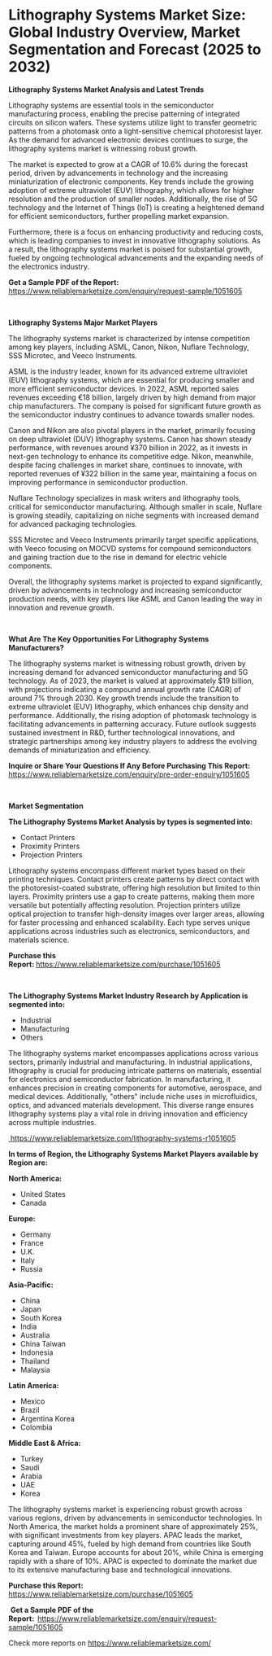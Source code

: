 <p><h1>Lithography Systems Market Size: Global Industry Overview, Market Segmentation and Forecast (2025 to 2032)</h1></p><p><strong>Lithography Systems Market Analysis and Latest Trends</strong></p>
<p><p>Lithography systems are essential tools in the semiconductor manufacturing process, enabling the precise patterning of integrated circuits on silicon wafers. These systems utilize light to transfer geometric patterns from a photomask onto a light-sensitive chemical photoresist layer. As the demand for advanced electronic devices continues to surge, the lithography systems market is witnessing robust growth.</p><p>The market is expected to grow at a CAGR of 10.6% during the forecast period, driven by advancements in technology and the increasing miniaturization of electronic components. Key trends include the growing adoption of extreme ultraviolet (EUV) lithography, which allows for higher resolution and the production of smaller nodes. Additionally, the rise of 5G technology and the Internet of Things (IoT) is creating a heightened demand for efficient semiconductors, further propelling market expansion. </p><p>Furthermore, there is a focus on enhancing productivity and reducing costs, which is leading companies to invest in innovative lithography solutions. As a result, the lithography systems market is poised for substantial growth, fueled by ongoing technological advancements and the expanding needs of the electronics industry.</p></p>
<p><strong>Get a Sample PDF of the Report:&nbsp;</strong> <a href="https://www.reliablemarketsize.com/enquiry/request-sample/1051605?utm_campaign=2218&utm_medium=2&utm_source=Github&utm_content=ia&utm_term=17022025&utm_id=lithography-systems">https://www.reliablemarketsize.com/enquiry/request-sample/1051605</a></p>
<p>&nbsp;</p>
<p><strong>Lithography Systems Major Market Players</strong></p>
<p><p>The lithography systems market is characterized by intense competition among key players, including ASML, Canon, Nikon, Nuflare Technology, SSS Microtec, and Veeco Instruments. </p><p>ASML is the industry leader, known for its advanced extreme ultraviolet (EUV) lithography systems, which are essential for producing smaller and more efficient semiconductor devices. In 2022, ASML reported sales revenues exceeding €18 billion, largely driven by high demand from major chip manufacturers. The company is poised for significant future growth as the semiconductor industry continues to advance towards smaller nodes.</p><p>Canon and Nikon are also pivotal players in the market, primarily focusing on deep ultraviolet (DUV) lithography systems. Canon has shown steady performance, with revenues around ¥370 billion in 2022, as it invests in next-gen technology to enhance its competitive edge. Nikon, meanwhile, despite facing challenges in market share, continues to innovate, with reported revenues of ¥322 billion in the same year, maintaining a focus on improving performance in semiconductor production.</p><p>Nuflare Technology specializes in mask writers and lithography tools, critical for semiconductor manufacturing. Although smaller in scale, Nuflare is growing steadily, capitalizing on niche segments with increased demand for advanced packaging technologies.</p><p>SSS Microtec and Veeco Instruments primarily target specific applications, with Veeco focusing on MOCVD systems for compound semiconductors and gaining traction due to the rise in demand for electric vehicle components.</p><p>Overall, the lithography systems market is projected to expand significantly, driven by advancements in technology and increasing semiconductor production needs, with key players like ASML and Canon leading the way in innovation and revenue growth.</p></p>
<p>&nbsp;</p>
<p><strong>What Are The Key Opportunities For Lithography Systems Manufacturers?</strong></p>
<p><p>The lithography systems market is witnessing robust growth, driven by increasing demand for advanced semiconductor manufacturing and 5G technology. As of 2023, the market is valued at approximately $19 billion, with projections indicating a compound annual growth rate (CAGR) of around 7% through 2030. Key growth trends include the transition to extreme ultraviolet (EUV) lithography, which enhances chip density and performance. Additionally, the rising adoption of photomask technology is facilitating advancements in patterning accuracy. Future outlook suggests sustained investment in R&D, further technological innovations, and strategic partnerships among key industry players to address the evolving demands of miniaturization and efficiency.</p></p>
<p><strong>Inquire or Share Your Questions If Any Before Purchasing This Report:</strong> <a href="https://www.reliablemarketsize.com/enquiry/pre-order-enquiry/1051605?utm_campaign=2218&utm_medium=2&utm_source=Github&utm_content=ia&utm_term=17022025&utm_id=lithography-systems">https://www.reliablemarketsize.com/enquiry/pre-order-enquiry/1051605</a></p>
<p>&nbsp;</p>
<p><strong>Market Segmentation</strong></p>
<p><strong>The Lithography Systems Market Analysis by types is segmented into:</strong></p>
<p><ul><li>Contact Printers</li><li>Proximity Printers</li><li>Projection Printers</li></ul></p>
<p><p>Lithography systems encompass different market types based on their printing techniques. Contact printers create patterns by direct contact with the photoresist-coated substrate, offering high resolution but limited to thin layers. Proximity printers use a gap to create patterns, making them more versatile but potentially affecting resolution. Projection printers utilize optical projection to transfer high-density images over larger areas, allowing for faster processing and enhanced scalability. Each type serves unique applications across industries such as electronics, semiconductors, and materials science.</p></p>
<p><strong>Purchase this Report:&nbsp;</strong><a href="https://www.reliablemarketsize.com/purchase/1051605?utm_campaign=2218&utm_medium=2&utm_source=Github&utm_content=ia&utm_term=17022025&utm_id=lithography-systems">https://www.reliablemarketsize.com/purchase/1051605</a></p>
<p>&nbsp;</p>
<p><strong>The Lithography Systems Market Industry Research by Application is segmented into:</strong></p>
<p><ul><li>Industrial</li><li>Manufacturing</li><li>Others</li></ul></p>
<p><p>The lithography systems market encompasses applications across various sectors, primarily industrial and manufacturing. In industrial applications, lithography is crucial for producing intricate patterns on materials, essential for electronics and semiconductor fabrication. In manufacturing, it enhances precision in creating components for automotive, aerospace, and medical devices. Additionally, "others" include niche uses in microfluidics, optics, and advanced materials development. This diverse range ensures lithography systems play a vital role in driving innovation and efficiency across multiple industries.</p></p>
<p><a href="https://www.reliablemarketsize.com/lithography-systems-r1051605?utm_campaign=2218&utm_medium=2&utm_source=Github&utm_content=ia&utm_term=17022025&utm_id=lithography-systems">&nbsp;https://www.reliablemarketsize.com/lithography-systems-r1051605</a></p>
<p><strong>In terms of Region, the Lithography Systems Market Players available by Region are:</strong></p>
<p>
    <p> <strong> North America: </strong>
        <ul>
            <li>United States</li>
            <li>Canada</li>
        </ul>
        </p> 
    <p> <strong> Europe: </strong>
        <ul>
            <li>Germany</li>
            <li>France</li>
            <li>U.K.</li>
            <li>Italy</li>
            <li>Russia</li>
        </ul>
        </p> 
    <p> <strong> Asia-Pacific: </strong>
        <ul>
            <li>China</li>
            <li>Japan</li>
            <li>South Korea</li>
            <li>India</li>
            <li>Australia</li>
            <li>China Taiwan</li>
            <li>Indonesia</li>
            <li>Thailand</li>
            <li>Malaysia</li>
        </ul>
        </p> 
    <p> <strong> Latin America: </strong>
        <ul>
            <li>Mexico</li>
            <li>Brazil</li>
            <li>Argentina Korea</li>
            <li>Colombia</li>
        </ul>
        </p> 
    <p> <strong> Middle East & Africa: </strong>
        <ul>
            <li>Turkey</li>
            <li>Saudi</li>
            <li>Arabia</li>
            <li>UAE</li>
            <li>Korea</li>
        </ul>
    </p>
    </p>
<p><p>The lithography systems market is experiencing robust growth across various regions, driven by advancements in semiconductor technologies. In North America, the market holds a prominent share of approximately 25%, with significant investments from key players. APAC leads the market, capturing around 45%, fueled by high demand from countries like South Korea and Taiwan. Europe accounts for about 20%, while China is emerging rapidly with a share of 10%. APAC is expected to dominate the market due to its extensive manufacturing base and technological innovations.</p></p>
<p><strong>Purchase this Report: </strong><a href="https://www.reliablemarketsize.com/purchase/1051605?utm_campaign=2218&utm_medium=2&utm_source=Github&utm_content=ia&utm_term=17022025&utm_id=lithography-systems">https://www.reliablemarketsize.com/purchase/1051605</a></p>
<p>&nbsp;<strong>Get a Sample PDF of the Report:&nbsp;&nbsp;</strong><a href="https://www.reliablemarketsize.com/enquiry/request-sample/1051605?utm_campaign=2218&utm_medium=2&utm_source=Github&utm_content=ia&utm_term=17022025&utm_id=lithography-systems">https://www.reliablemarketsize.com/enquiry/request-sample/1051605</a></p>
<p><strong></strong></p>
<p>Check more reports on <a href="https://www.reliablemarketsize.com/?utm_campaign=2218&utm_medium=2&utm_source=Github&utm_content=ia&utm_term=17022025&utm_id=lithography-systems">https://www.reliablemarketsize.com/</a></p>